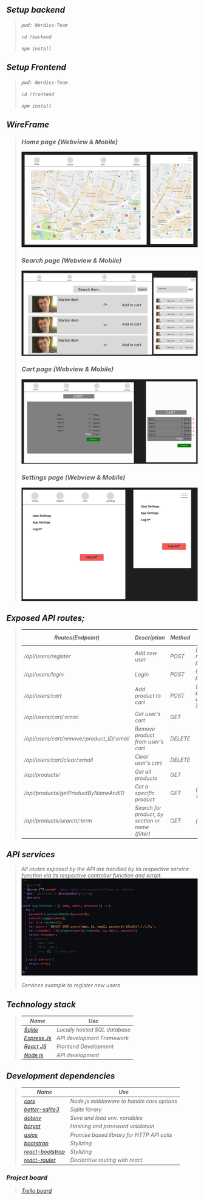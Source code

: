 ## <em>Setup backend<em>

> `pwd: Nordics-Team`
>
> `cd /backend`
>
> `npm install`

## <em>Setup Frontend<em>

> `pwd: Nordics-Team`
>
> `cd /frontend`
>
> `npm install`

## _WireFrame_

> ### _Home page_ (Webview & Mobile)
>
> ![img.png](resource/wireframes/home-web-mobile.png)
>
> ### _Search page_ (Webview & Mobile)
>
> ![img.png](resource/wireframes/search.web-mobile.png)
>
> ### _Cart page_ (Webview & Mobile)
>
> ![img.png](resource/wireframes/cart-web-mobile.png)
>
> ### _Settings page_ (Webview & Mobile)
>
> ![img.png](resource/wireframes/settings-web-mobile.png)

## _Exposed API routes_;

> | Routes(Endpoint)                          | Description                                       | Method | Request data                     |
> | ----------------------------------------- | ------------------------------------------------- | ------ | -------------------------------- |
> | /api/users/register                       | Add new user                                      | POST   | {email, name, password}          |
> | /api/users/login                          | Login                                             | POST   | {email, password}                |
> | /api/users/cart                           | Add product to cart                               | POST   | {email, product_ID, user_ID, Q } |
> | /api/users/cart/:email                    | Get user's cart                                   | GET    |                                  |
> | /api/users/cart/remove/:product_ID/:email | Remove product from user's cart                   | DELETE |                                  |
> | /api/users/cart/clear/:email              | Clear user's cart                                 | DELETE |                                  |
> | /api/products/                            | Get all products                                  | GET    |                                  |
> | /api/products/getProductByNameAndID       | Get a specific product                            | GET    | {:name, :ID}                     |
> | /api/products/search/:term                | Search for product, by section or name _(filter)_ | GET    | {:term}                          |

## _API services_

> All routes exposed by the API are handled by its respective service function via its respective controller function and script.
> ![img](resource/imgs/API-service-ex.png)
>
> <figcaption>Services example to register new users</figcaption>

## _Technology stack_

> | Name                                                | Use                         |
> | --------------------------------------------------- | --------------------------- |
> | [Sqlite](https://www.sqlite.org/index.html)         | Locally hosted SQL database |
> | [Express Js](https://www.npmjs.com/package/express) | API development Framework   |
> | [React JS](https://reactjs.org/)                    | Frontend Development        |
> | [Node js](https://nodejs.org/en/)                   | API development             |

## _Development dependencies_

> | Name                                                             | Use                                       |
> | ---------------------------------------------------------------- | ----------------------------------------- |
> | [cors](https://www.npmjs.com/package/cors)                       | Node.js middleware to handle cors options |
> | [better-sqlite3](https://www.npmjs.com/package/better-sqlite3)   | Sqlite library                            |
> | [dotenv](https://www.npmjs.com/package/dotenv)                   | Save and load env. varaibles              |
> | [bcrypt](https://www.npmjs.com/package/bcrypt)                   | Hashing and password validation           |
> | [axios](https://www.npmjs.com/package/axios)                     | Promise based library for HTTP API calls  |
> | [bootstrap](https://www.npmjs.com/package/bootstrap)             | Stylizing                                 |
> | [react-bootstrap](https://www.npmjs.com/package/react-bootstrap) | Stylizing                                 |
> | [react-router](https://github.com/remix-run/react-router)        | Declaritive routing with react            |

### _Project board_

> [Trello board](https://trello.com/invite/b/RGnhvL5z/3c26943152807981dca96904aa77f50b/nordics-team-dev)
